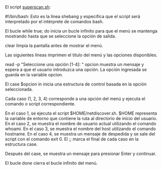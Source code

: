El script [superscan.sh](scriptbash.sh):

#!/bin/bash: Esto es la línea shebang y especifica que el script será interpretado por el intérprete de comandos bash.

El bucle while true; do inicia un bucle infinito para que el menú se mantenga mostrando hasta que se seleccione la opción de salida.

clear limpia la pantalla antes de mostrar el menú.

Las siguientes líneas imprimen el título del menú y las opciones disponibles.

read -p "Seleccione una opción [1-4]: " opcion muestra un mensaje y espera a que el usuario introduzca una opción. La opción ingresada se guarda en la variable opcion.

El case $opcion in inicia una estructura de control basada en la opción seleccionada.

Cada caso (1, 2, 3, 4) corresponde a una opción del menú y ejecuta el comando o script correspondiente.

En el caso 1, se ejecuta el script $HOME/netdiscover.sh. $HOME representa la variable de entorno que contiene la ruta al directorio de inicio del usuario.
En el caso 2, se muestra el nombre de usuario actual utilizando el comando whoami.
En el caso 3, se muestra el nombre del host utilizando el comando hostname.
En el caso 4, se muestra un mensaje de despedida y se sale del script con el comando exit 0.
El ;; marca el final de cada caso en la estructura case.

Después del case, se muestra un mensaje para presionar Enter y continuar.

El bucle done cierra el bucle infinito del menú.
